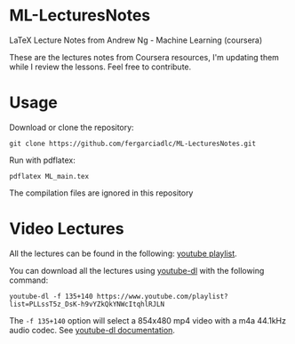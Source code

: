 # ML-LecturesNotes
LaTeX Lecture Notes from Andrew Ng - Machine Learning (coursera) 

These are the lectures notes from Coursera resources, I'm updating them while I review the lessons. 
Feel free to contribute.

# Usage
Download or clone the repository:

`git clone https://github.com/fergarciadlc/ML-LecturesNotes.git`

Run with pdflatex:

`pdflatex ML_main.tex`

The compilation files are ignored in this repository

# Video Lectures

All the lectures can be found in the following: [youtube playlist](https://www.youtube.com/playlist?list=PLLssT5z_DsK-h9vYZkQkYNWcItqhlRJLN "youtube playlist").

You can download all the lectures using [youtube-dl](http://ytdl-org.github.io/youtube-dl/) with the following command:

`youtube-dl -f 135+140 https://www.youtube.com/playlist?list=PLLssT5z_DsK-h9vYZkQkYNWcItqhlRJLN  `

The `-f 135+140` option will select a 854x480 mp4 video with a m4a 44.1kHz audio codec. See [youtube-dl documentation](https://github.com/ytdl-org/youtube-dl/blob/master/README.md#readme).
